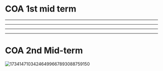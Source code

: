 # COA 1st mid term




__________
__________
__________
__________



# COA 2nd Mid-term 

![17341471034246499667893088759150](https://github.com/user-attachments/assets/7c961393-b64f-4558-bad1-88a4cf32705e)
